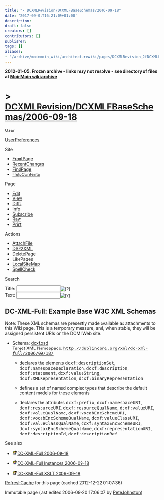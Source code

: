 ```yaml
---
title: "- DCXMLRevision/DCXMLFBaseSchemas/2006-09-18"
date: '2017-09-01T16:21:09+01:00'
description: 
draft: false
creators: []
contributors: []
publisher: 
tags: []
aliases:
- "/archive/moinmoin_wiki/architecturewiki/pages/DCXMLRevision_2fDCXMLFBaseSchemas_2f2006_2d09_2d18.html"
---
```


**2012-01-05. Frozen archive - links may not resolve - see directory of files at [MoinMoin wiki archive](/moinmoin-wiki-archive/)**

# > [DCXMLRevision/DCXMLFBaseSchemas/2006-09-18](http://dublincore.org/architecturewiki/DCXMLRevision_2fDCXMLFBaseSchemas_2f2006_2d09_2d18?action=fullsearch&value=%2F2006-09-18&literal=1&case=1&context=40 "Click here to do a full-text search for this title")

User

 [UserPreferences](http://dublincore.org/architecturewiki/UserPreferences)
  

Site

- [FrontPage](http://dublincore.org/architecturewiki/FrontPage)
- [RecentChanges](http://dublincore.org/architecturewiki/RecentChanges)
- [FindPage](http://dublincore.org/architecturewiki/FindPage)
- [HelpContents](http://dublincore.org/architecturewiki/HelpContents)

Page

- [Edit](http://dublincore.org/architecturewiki/DCXMLRevision_2fDCXMLFBaseSchemas_2f2006_2d09_2d18?action=edit "Edit")
- [View](http://dublincore.org/architecturewiki/DCXMLRevision_2fDCXMLFBaseSchemas_2f2006_2d09_2d18 "View")
- [Diffs](http://dublincore.org/architecturewiki/DCXMLRevision_2fDCXMLFBaseSchemas_2f2006_2d09_2d18?action=diff "Diffs")
- [Info](http://dublincore.org/architecturewiki/DCXMLRevision_2fDCXMLFBaseSchemas_2f2006_2d09_2d18?action=info "Info")
- [Subscribe](http://dublincore.org/architecturewiki/DCXMLRevision_2fDCXMLFBaseSchemas_2f2006_2d09_2d18?action=subscribe "Subscribe")
- [Raw](http://dublincore.org/architecturewiki/DCXMLRevision_2fDCXMLFBaseSchemas_2f2006_2d09_2d18?action=raw "Raw")
- [Print](http://dublincore.org/architecturewiki/DCXMLRevision_2fDCXMLFBaseSchemas_2f2006_2d09_2d18?action=print "Print")

Actions

- [AttachFile](http://dublincore.org/architecturewiki/DCXMLRevision_2fDCXMLFBaseSchemas_2f2006_2d09_2d18?action=AttachFile)
- [DSP2XML](http://dublincore.org/architecturewiki/DCXMLRevision_2fDCXMLFBaseSchemas_2f2006_2d09_2d18?action=DSP2XML)
- [DeletePage](http://dublincore.org/architecturewiki/DCXMLRevision_2fDCXMLFBaseSchemas_2f2006_2d09_2d18?action=DeletePage)
- [LikePages](http://dublincore.org/architecturewiki/DCXMLRevision_2fDCXMLFBaseSchemas_2f2006_2d09_2d18?action=LikePages)
- [LocalSiteMap](http://dublincore.org/architecturewiki/DCXMLRevision_2fDCXMLFBaseSchemas_2f2006_2d09_2d18?action=LocalSiteMap)
- [SpellCheck](http://dublincore.org/architecturewiki/DCXMLRevision_2fDCXMLFBaseSchemas_2f2006_2d09_2d18?action=SpellCheck)

Search

<form method="POST" action="/architecturewiki/DCXMLRevision_2fDCXMLFBaseSchemas_2f2006_2d09_2d18">
<p>
<input name="action" value="inlinesearch" type="hidden">
<input name="context" value="40" type="hidden">
Title: <input name="text_title" size="15" maxlength="50" type="text"><input src="DCXMLRevision_2fDCXMLFBaseSchemas_2f2006_2d09_2d18_files/moin-search.png" name="button_title" alt="[?]" type="image"><br>Text: <input name="text_full" size="15" maxlength="50" type="text"><input src="DCXMLRevision_2fDCXMLFBaseSchemas_2f2006_2d09_2d18_files/moin-search.png" name="button_full" alt="[?]" type="image">
</p>
</form>

## DC-XML-Full: Example Base W3C XML Schemas

Note: These XML schemas are presently made available as attachments to this Wiki page. This is a temporary measure, and, when stable, they will be assigned persistent URIs on the DCMI Web site.

- Schema: [dcxf.xsd](http://dublincore.org/architecturewiki/DCXMLRevision_2fDCXMLFBaseSchemas_2f2006_2d09_2d18?action=AttachFile&do=get&target=dcxf.xsd)  
Target XML Namespace: <tt>http://dublincore.org/xml/dc-xml-full/2006/09/18/</tt>

  - declares the elements <tt>dcxf:descriptionSet</tt>, <tt>dcxf:namespaceDeclaration</tt>, <tt>dcxf:description</tt>, <tt>dcxf:statement</tt>, <tt>dcxf:valueString</tt>, <tt>dcxf:XMLRepresentation</tt>, <tt>dcxf:binaryRepresentation</tt>

  - defines a set of named complex types that describe the default content models for these elements

  - declares the attributes <tt>dcxf:prefix</tt>, <tt>dcxf:namespaceURI</tt>, <tt>dcxf:resourceURI</tt>, <tt>dcxf:resourceQualName</tt>, <tt>dcxf:valueURI</tt>, <tt>dcxf:valueQualName</tt>, <tt>dcxf:vocabEncSchemeURI</tt>, <tt>dcxf:vocabEncSchemeQualName</tt>, <tt>dcxf:valueClassURI</tt>, <tt>dcxf:valueClassQualName</tt>, <tt>dcxf:syntaxEncSchemeURI</tt>, <tt>dcxf:syntaxEncSchemeQualName</tt>, <tt>dcxf:representationURI</tt>, <tt>dcxf:descriptionId</tt>, <tt>dcxf:descriptionRef</tt>

See also

- [<img src="DCXMLRevision_2fDCXMLFBaseSchemas_2f2006_2d09_2d18_files/moin-inter.png" alt="[Self]" height="16" width="16">DC-XML-Full 2006-09-18](http://dublincore.org/architecturewiki/DCXMLRevision/DCXMLFGuidelines/2006-09-18 "Self")

- [<img src="DCXMLRevision_2fDCXMLFBaseSchemas_2f2006_2d09_2d18_files/moin-inter.png" alt="[Self]" height="16" width="16">DC-XML-Full Instances 2006-09-18](http://dublincore.org/architecturewiki/DCXMLRevision/DCXMLFInstances/2006-09-18 "Self")

- [<img src="DCXMLRevision_2fDCXMLFBaseSchemas_2f2006_2d09_2d18_files/moin-inter.png" alt="[Self]" height="16" width="16">DC-XML-Full XSLT 2006-09-18](http://dublincore.org/architecturewiki/DCXMLRevision/DCXMLFXSLT/2006-09-18 "Self")

 [RefreshCache](http://dublincore.org/architecturewiki/DCXMLRevision_2fDCXMLFBaseSchemas_2f2006_2d09_2d18?action=refresh&arena=Page.py&key=DCXMLRevision_2fDCXMLFBaseSchemas_2f2006_2d09_2d18.text_html) for this page (cached 2012-12-22 01:07:36)  

Immutable page (last edited 2006-09-20 17:06:37 by [PeteJohnston](http://dublincore.org/architecturewiki/PeteJohnston))

